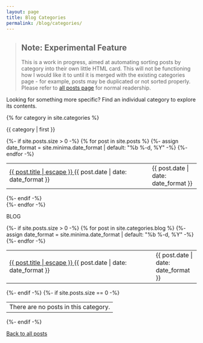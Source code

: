 ```yaml
---
layout: page
title: Blog Categories
permalink: /blog/categories/
---
```


> ## Note: Experimental Feature
> This is a work in progress, aimed at automating sorting posts by category into their own little HTML card. This will not be functioning how I would like it to until it is merged with the existing categories page - for example, posts may be duplicated or not sorted properly. Please refer to [all posts page](/blog/) for normal readership.

Looking for something more specific? Find an individual category to explore its contents.

{% for category in site.categories %}
  <div class="info-box">
  <p class="info-box-title">{{ category | first }}</p>
{%- if site.posts.size > 0 -%}
<table class="post-list">
    {% for post in site.posts %}
    {%- assign date_format = site.minima.date_format | default: "%b %-d, %Y" -%}
        <tr class="post-table">
        <td class="post-table">
          <a class="post-link" href="{{ post.url | relative_url }}">
          {{ post.title | escape }}
          </a>
          <span class=" post-meta mobile-only">{{ post.date | date: date_format }}</span>
        </td>
        <td class="post-table desktop-only right" width="110px">
            <span class="post-meta">{{ post.date | date: date_format }}</span>
        </td>
        </tr>
    {%- endfor -%}
    </table>
    {%- endif -%}
  </div>
{%- endfor -%}






  <div class="info-box">
  <p class="info-box-title">BLOG</p>
{%- if site.posts.size > 0 -%}
<table class="post-list">
    {% for post in site.categories.blog %}
    {%- assign date_format = site.minima.date_format | default: "%b %-d, %Y" -%}
        <tr class="post-table">
        <td class="post-table">
          <a class="post-link" href="{{ post.url | relative_url }}">
          {{ post.title | escape }}
          </a>
          <span class=" post-meta mobile-only">{{ post.date | date: date_format }}</span>
        </td>
        <td class="post-table desktop-only" width="100px">
            <span class="post-meta">{{ post.date | date: date_format }}</span>
        </td>
        </tr>
    {%- endfor -%}
    </table>
    {%- endif -%}
    {%- if site.posts.size == 0 -%}
    <table class="post-list">
        <tr class="post-table nopost">
        <td class="post-table">There are no posts in this category.</td>
        </tr>
    </table>
    {%- endif -%}
  </div>

  <p class="right"><a href="/blog">Back to all posts</a></p>